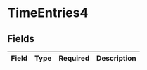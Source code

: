 # TimeEntries4


## Fields

| Field       | Type        | Required    | Description |
| ----------- | ----------- | ----------- | ----------- |
